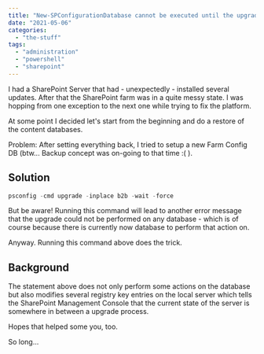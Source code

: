 ```yaml
---
title: "New-SPConfigurationDatabase cannot be executed until the upgrade is complete"
date: "2021-05-06"
categories: 
  - "the-stuff"
tags: 
  - "administration"
  - "powershell"
  - "sharepoint"
---
```


I had a SharePoint Server that had - unexpectedly - installed several updates. After that the SharePoint farm was in a quite messy state. I was hopping from one exception to the next one while trying to fix the platform.

At some point I decided let's start from the beginning and do a restore of the content databases.

Problem: After setting everything back, I tried to setup a new Farm Config DB (btw... Backup concept was on-going to that time :( ).

## Solution

```powershell
psconfig -cmd upgrade -inplace b2b -wait -force
```

But be aware! Running this command will lead to another error message that the upgrade could not be performed on any database - which is of course because there is currently now database to perform that action on.

Anyway. Running this command above does the trick.

## Background

The statement above does not only perform some actions on the database but also modifies several registry key entries on the local server which tells the SharePoint Management Console that the current state of the server is somewhere in between a upgrade process.

Hopes that helped some you, too.

So long...
